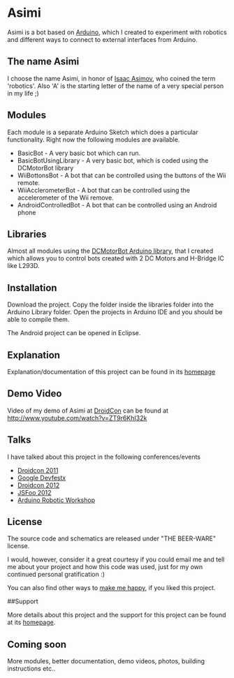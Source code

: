 # Asimi

Asimi is a bot based on [Arduino](http://arduino.cc), which I created to experiment with robotics and different ways to connect to external interfaces from Arduino.

## The name Asimi

I choose the name Asimi, in honor of [Isaac Asimov](http://en.wikipedia.org/wiki/Isaac_Asimov), who coined the term 'robotics'. Also 'A' is the starting letter of the name of a very special person in my life ;) 

## Modules

Each module is a separate Arduino Sketch which does a particular functionality. Right now the following modules are available.

*   BasicBot - A very basic bot which can run.
*   BasicBotUsingLibrary - A very basic bot, which is coded using the DCMotorBot library
*   WiiBottonsBot - A bot that can be controlled using the buttons of the Wii remote.
*   WiiAcclerometerBot - A bot that can be controlled using the accelerometer of the Wii remove.
*   AndroidControlledBot - A bot that can be controlled using an Android phone

## Libraries

Almost all modules using the [DCMotorBot Arduino library](http://hardwarefun.com/projects/dc-motor-bot), that I created which allows you to control bots created with 2 DC Motors and H-Bridge IC like L293D.

## Installation

Download the project. Copy the folder inside the libraries folder into the Arduino Library folder. Open the projects in Arduino IDE and you should be able to compile them. 

The Android project can be opened in Eclipse.

## Explanation

Explanation/documentation of this project can be found in its [homepage](http://hardwarefun.com/projects/asimi)

## Demo Video

Video of my demo of Asimi at [DroidCon](http://sudarmuthu.com/blog/building-robots-using-arduino-and-android-at-droidcon) can be found at http://www.youtube.com/watch?v=ZT9r6KhI32k

## Talks

I have talked about this project in the following conferences/events

- [Droidcon 2011](http://sudarmuthu.com/blog/building-robots-using-arduino-and-android-at-droidcon)
- [Google Devfestx](sudarmuthu.com/blog/building-robots-using-android-and-arduino-in-google-devfestx)
- [Droidcon 2012](http://sudarmuthu.com/blog/using-websockets-with-android-to-control-arduino-robots)
- [JSFoo 2012](http://sudarmuthu.com/blog/controlling-robots-using-javascript)
- [Arduino Robotic Workshop](hardwarefun.com/arduino-workshop)

## License

The source code and schematics are released under "THE BEER-WARE" license.

I would, however, consider it a great courtesy if you could email me and tell me about your project and how this code was used, just for my own continued personal gratification :)

You can also find other ways to [make me happy](http://sudarmuthu.com/if-you-wanna-thank-me), if you liked this project.

##Support 

More details about this project and the support for this project can be found at its [homepage](http://hardwarefun.com/projects/asimi).

## Coming soon

More modules, better documentation, demo videos, photos, building instructions etc..
